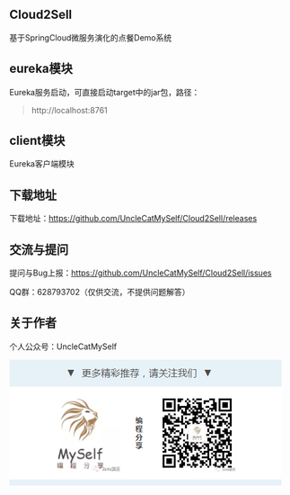## Cloud2Sell

基于SpringCloud微服务演化的点餐Demo系统

## eureka模块

Eureka服务启动，可直接启动target中的jar包，路径：

> http://localhost:8761

## client模块

Eureka客户端模块

## 下载地址

下载地址：https://github.com/UncleCatMySelf/Cloud2Sell/releases

## 交流与提问

提问与Bug上报：https://github.com/UncleCatMySelf/Cloud2Sell/issues

QQ群：628793702（仅供交流，不提供问题解答）

## 关于作者

个人公众号：UncleCatMySelf

![Image text](https://raw.githubusercontent.com/UncleCatMySelf/img-myself/master/img/%E5%85%AC%E4%BC%97%E5%8F%B7.png)